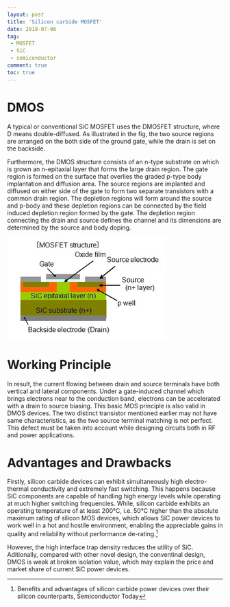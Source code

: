 ```yaml
---
layout: post
title: 'Silicon carbide MOSFET'
date: 2018-07-06
tag: 
 - MOSFET
 - SiC
 - semiconductor
comment: true
toc: true
---
```


# DMOS

A typical or conventional SiC MOSFET uses the DMOSFET structure, where D means double-diffused. As illustrated in the fig, the two source regions are arranged on the both side of the ground gate, while the drain is set on the backside. 
<!-- more -->
Furthermore,  the DMOS structure consists of an n-type substrate on which is grown an n-epitaxial layer that forms the large drain region. The gate region is formed on the surface that overlies the graded p-type body implantation and diffusion area. The source regions are implanted and diffused on either side of the gate to form two separate transistors with a common drain region. The depletion regions will form around the source and p-body and these depletion regions can be connected by the field induced depletion region formed by the gate. The depletion region connecting the drain and source defines the channel and its dimensions are determined by the source and body doping.

![Cross Section of DMOS](assets/img/sic2e.jpg)

# Working Principle

In result, the current flowing between drain and source terminals have both vertical and lateral components. Under a gate-induced channel which brings electrons near to the conduction band, electrons can be accelerated with a drain to source biasing. This basic MOS principle is also valid in DMOS devices. The two distinct transistor mentioned earlier may not have same characteristics, as the two source terminal matching is not perfect. This defect must be taken into account while designing circuits both in RF and power applications.

# Advantages and Drawbacks

Firstly, silicon carbide devices can exhibit simultaneously high electro-thermal conductivity and extremely fast switching. This happens because SiC components are capable of handling high energy levels while operating at much higher switching frequencies. While, silicon carbide exhibits an operating temperature of at least 200°C, i.e. 50°C higher than the absolute maximum rating of silicon MOS devices, which allows SiC power devices to work well in a hot and hostile environment, enabling the appreciable gains in quality and reliability without performance de-rating.[^bene]

However, the high interface trap density reduces the utility of SiC. Aditionally, compared with other novel design, the conventinal design, DMOS is weak at broken isolation value, which may explain the price and market share of current SiC power devices.

[^bene]: Benefits and advantages of silicon carbide power devices over their silicon counterparts, Semiconductor Today